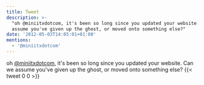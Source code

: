 ```yaml
---
title: Tweet
description: >-
  "oh @miniitxdotcom, it's been so long since you updated your website. Can we
  assume you've given up the ghost, or moved onto something else?"
date: '2012-05-03T14:05:01+01:00'
mentions:
  - '@miniitxdotcom'
---
```

oh [@miniitxdotcom](https://twitter.com/@miniitxdotcom), it's been so long since you updated your website. Can we assume you've given up the ghost, or moved onto something else?
      {{< tweet 0 0 >}}
    
